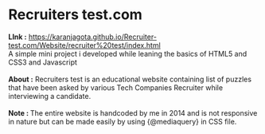 # Recruiters test.com
<b>LInk :</b> https://karanjagota.github.io/Recruiter-test.com/Website/recruiter%20test/index.html </br>
A simple mini project i developed while leaning the basics of HTML5 and CSS3 and Javascript</br></br>
<b>About :</b> Recruiters test is an educational website containing list of puzzles that have been asked by various Tech Companies Recruiter while interviewing a candidate. </br></br>
<b>Note : </b> The entire website is handcoded by me in 2014 and is not responsive in nature but can be made easily by using {@mediaquery} in CSS file. 
